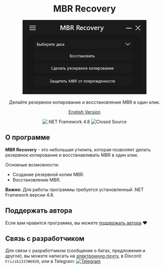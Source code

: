 <div align="center">
  <h1>MBR Recovery</h1>
   <img src="https://github.com/frizik1337/MBR-Recovery/blob/main/img/Menu.png" alt="Author Signature">
  <p>Делайте резервное копирование и восстановление MBR в один клик.</p>

  <a href="README.md">English Version</a>
</div>

<div align="center">
  <img src="https://img.shields.io/badge/.NET%20Framework-4.8-brightgreen" alt=".NET Framework 4.8">
  <img src="https://img.shields.io/badge/Code%20Status-Closed-brightred" alt="Closed Source">
</div>



## О программе

**MBR Recovery** - это небольшая утилита, которая позволяет делать резервное копирование и восстанавливать MBR в один клик.

Основные возможности:
- Создание резервной копии MBR.
- Восстановление MBR.

**Важно:** Для работы программы требуется установленный .NET Framework версии 4.8.

## Поддержать автора

Если вам нравится программа, вы можете [поддержать автора](https://www.donationalerts.com/r/frizik1337d) ❤️

## Связь с разработчиком

Для связи с разработчиком (сообщения о багах, предложения и другое), вы можете написать на [электронную почту](mailto:frizikcreate@gmail.com), в Discord: `Frizik1337#6939`, или в Telegram: [![Telegram](https://img.shields.io/badge/Telegram-@Frizik1337d-2CA5E0?style=flat-square&logo=telegram)](https://t.me/Frizik1337d_bot)
